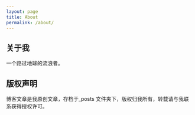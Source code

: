 ```yaml
---
layout: page
title: About
permalink: /about/
---
```


## 关于我
一个路过地球的流浪者。 

## 版权声明

博客文章是我原创文章，存档于_posts 文件夹下，版权归我所有，转载请与我联系获得授权许可。

